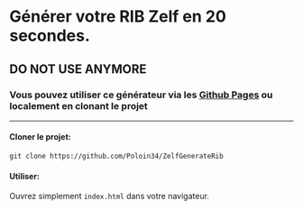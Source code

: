 # Générer votre RIB Zelf en 20 secondes.
## DO NOT USE ANYMORE

### Vous pouvez utiliser ce générateur via les [Github Pages](https://poloin34.github.io/ZelfGenerateRib/) ou localement en clonant le projet

---
#### Cloner le projet:
`git clone https://github.com/Poloin34/ZelfGenerateRib`

#### Utiliser:
Ouvrez simplement `index.html` dans votre navigateur.

